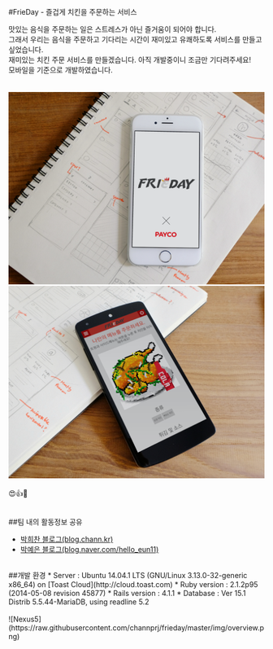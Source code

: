#FrieDay - 즐겁게 치킨을 주문하는 서비스

맛있는 음식을 주문하는 일은 스트레스가 아닌 즐거움이 되어야 합니다.<br />
그래서 우리는 음식을 주문하고 기다리는 시간이 재미있고 유쾌하도록 서비스를 만들고 싶었습니다.<br />
재미있는 치킨 주문 서비스를 만들겠습니다. 아직 개발중이니 조금만 기다려주세요!<br />
모바일을 기준으로 개발하였습니다.<br />
<br />
<br />
![iPhone6](https://raw.githubusercontent.com/channprj/frieday/master/img/iphone_frieday.png)
<br />
![Nexus5](https://github.com/channprj/frieday/blob/master/img/NexusB.png?raw=true)
<br />
<br />
:heart_eyes::+1::chicken:
<br />
<br />

##팀 내의 활동정보 공유
* [박희찬 블로그(blog.chann.kr)](http://blog.chann.kr)<br />
* [박예은 블로그(blog.naver.com/hello_eun11)](http://blog.naver.com/hello_eun11)

<br />
##개발 환경
* Server : Ubuntu 14.04.1 LTS (GNU/Linux 3.13.0-32-generic x86_64) on [Toast Cloud](http://cloud.toast.com)
* Ruby version : 2.1.2p95 (2014-05-08 revision 45877)
* Rails version : 4.1.1
* Database : Ver 15.1 Distrib 5.5.44-MariaDB, using readline 5.2
<br />
<br />
![Nexus5](https://raw.githubusercontent.com/channprj/frieday/master/img/overview.png)